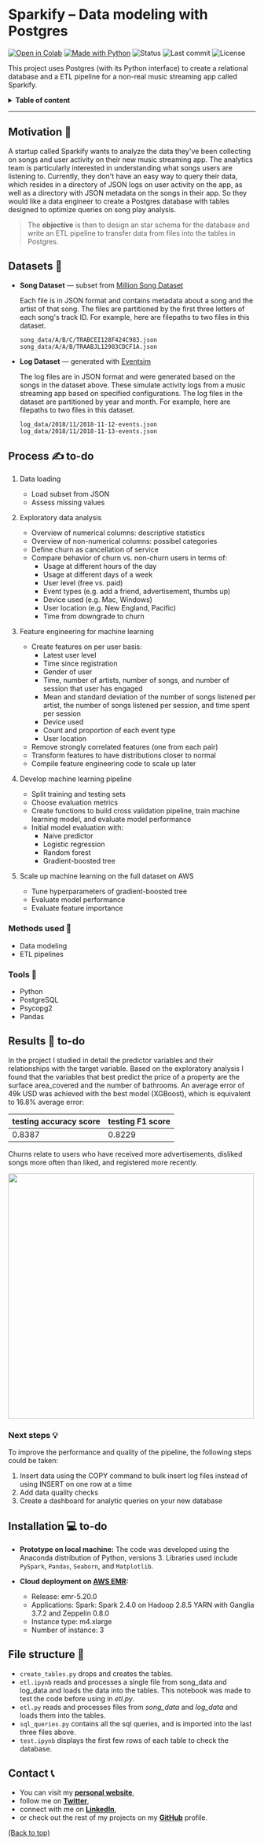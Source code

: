# Sparkify – Data modeling with Postgres <!-- omit in toc -->

<!-- Add buttons here -->
[![Open in Colab](https://img.shields.io/badge/-Open%20in%20Colab-e8710a?logo=google-colab)](https://colab.research.google.com/github/dewith/sparkify_postgres)
[![Made with Python](https://img.shields.io/badge/Made%20with-Python-black)](https://www.python.org/)
![Status](https://img.shields.io/badge/Project%20status-Completed-black)
![Last commit](https://img.shields.io/github/last-commit/dewith/sparkify_postgres?color=black)
![License](https://img.shields.io/github/license/dewith/sparkify_postgres?color=black)
<!-- End buttons here -->

This project uses Postgres (with its Python interface) to create a relational database and a ETL pipeline for a non-real music streaming app called Sparkify.

<details>
<summary><b>Table of content</b></summary>

- [Motivation 🎯](#motivation-)
- [Datasets 💾](#datasets-)
- [Process ✍](#process-)
  - [Methods used 📜](#methods-used-)
  - [Tools 🧰](#tools-)
- [Results 📣](#results-)
  - [Next steps 💡](#next-steps-)
- [Installation 💻](#installation-)
- [File structure 📓](#file-structure-)
- [Contact 📞](#contact-)

</details>

---

## Motivation 🎯

A startup called Sparkify wants to analyze the data they've been collecting on songs and user activity on their new music streaming app. The analytics team is particularly interested in understanding what songs users are listening to. Currently, they don't have an easy way to query their data, which resides in a directory of JSON logs on user activity on the app, as well as a directory with JSON metadata on the songs in their app. So they would like a data engineer to create a Postgres database with tables designed to optimize queries on song play analysis.

> The **objective** is then to design an star schema for the database and write an ETL pipeline to transfer data from files into the tables in Postgres.

## Datasets 💾

- **Song Dataset** — subset from [Million Song Dataset](http://millionsongdataset.com/)

    Each file is in JSON format and contains metadata about a song and the artist of that song. The files are partitioned by the first three letters of each song's track ID. For example, here are filepaths to two files in this dataset. <br>
    ```
    song_data/A/B/C/TRABCEI128F424C983.json
    song_data/A/A/B/TRAABJL12903CDCF1A.json
    ```
- **Log Dataset** — generated with [Eventsim](https://github.com/Interana/eventsim)

  The log files are in JSON format and were generated based on the songs in the dataset above. These simulate activity logs from a music streaming app based on specified configurations.
  The log files in the dataset are partitioned by year and month. For example, here are filepaths to two files in this dataset.
  ```
  log_data/2018/11/2018-11-12-events.json
  log_data/2018/11/2018-11-13-events.json
  ```

## Process ✍ to-do

1. Data loading
   - Load subset from JSON
   - Assess missing values

2. Exploratory data analysis
   - Overview of numerical columns: descriptive statistics
   - Overview of non-numerical columns: possibel categories
   - Define churn as cancellation of service
   - Compare behavior of churn vs. non-churn users in terms of:
     - Usage at different hours of the day
     - Usage at different days of a week
     - User level (free vs. paid)
     - Event types (e.g. add a friend, advertisement, thumbs up)
     - Device used (e.g. Mac, Windows)
     - User location (e.g. New England, Pacific)
     - Time from downgrade to churn

3. Feature engineering for machine learning
   - Create features on per user basis:
     - Latest user level
     - Time since registration
     - Gender of user
     - Time, number of artists, number of songs, and number of session that user has engaged
     - Mean and standard deviation of the number of songs listened per artist, the number of songs listened per session, and time spent per session
     - Device used
     - Count and proportion of each event type
     - User location
   - Remove strongly correlated features (one from each pair)
   - Transform features to have distributions closer to normal
   - Compile feature engineering code to scale up later

4. Develop machine learning pipeline
   - Split training and testing sets
   - Choose evaluation metrics
   - Create functions to build cross validation pipeline, train machine learning model, and evaluate model performance
   - Initial model evaluation with:
     - Naive predictor
     - Logistic regression
     - Random forest
     - Gradient-boosted tree

5. Scale up machine learning on the full dataset on AWS
   - Tune hyperparameters of gradient-boosted tree
   - Evaluate model performance
   - Evaluate feature importance

### Methods used 📜

- Data modeling
- ETL pipelines

### Tools 🧰

- Python
- PostgreSQL
- Psycopg2
- Pandas

## Results 📣 to-do

In the project I studied in detail the predictor variables and their relationships with the target variable. Based on the exploratory analysis I found that the variables that best predict the price of a property are the surface area_covered and the number of bathrooms. An average error of 49k USD was achieved with the best model (XGBoost), which is equivalent to 16.8% average error:

|testing accuracy score|testing F1 score|
|--------|--------|
| 0.8387 | 0.8229 |

Churns relate to users who have received more advertisements, disliked songs more often than liked, and registered more recently.

<img src="feature_importance.png" width=500>

### Next steps 💡

To improve the performance and quality of the pipeline, the following steps could be taken:

1. Insert data using the COPY command to bulk insert log files instead of using INSERT on one row at a time
2. Add data quality checks
3. Create a dashboard for analytic queries on your new database

## Installation 💻 to-do

- **Prototype on local machine:** The code was developed using the Anaconda distribution of Python, versions 3. Libraries used include `PySpark`, `Pandas`, `Seaborn`, and `Matplotlib`.

- **Cloud deployment on [AWS EMR](https://aws.amazon.com/):**
  - Release: emr-5.20.0
  - Applications: Spark: Spark 2.4.0 on Hadoop 2.8.5 YARN with Ganglia 3.7.2 and Zeppelin 0.8.0
  - Instance type: m4.xlarge
  - Number of instance: 3

## File structure 📓

- `create_tables.py` drops and creates the tables.
- `etl.ipynb` reads and processes a single file from song_data and log_data and loads the data into the tables. This notebook was made to test the code before using in _etl.py_.
- `etl.py` reads and processes files from _song_data_ and _log_data_ and loads them into the tables.
- `sql_queries.py` contains all the sql queries, and is imported into the last three files above.
- `test.ipynb` displays the first few rows of each table to check the database.

## Contact 📞

- You can visit my [**personal website**](https://dewith.co/),
- follow me on [**Twitter**](https://twitter.com/DewithMiramon/),
- connect with me on [**LinkedIn**](https://linkedin.com/in/dewithmiramon/),
- or check out the rest of my projects on my [**GitHub**](https://github.com/dewith/) profile.

[(Back to top)](#motivation-)
